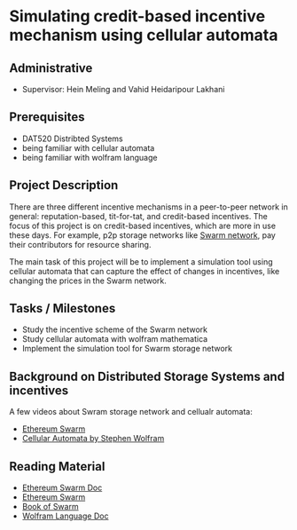 # Simulating credit-based incentive mechanism using cellular automata

## Administrative 

- Supervisor: Hein Meling and Vahid Heidaripour Lakhani

## Prerequisites

- DAT520 Distribted Systems
- being familiar with cellular automata
- being familiar with wolfram language

## Project Description

There are three different incentive mechanisms in a peer-to-peer network in general: reputation-based, tit-for-tat, and credit-based incentives. The focus of this project is on credit-based incentives, which are more in use these days. For example, p2p storage networks like [Swarm network](https://swarm.ethereum.org/), pay their contributors for resource sharing. 

The main task of this project will be to implement a simulation tool using cellular automata that can capture the effect of changes in incentives, like changing the prices in the Swarm network.

## Tasks / Milestones

- Study the incentive scheme of the Swarm network
- Study cellular automata with wolfram mathematica
- Implement the simulation tool for Swarm storage network

## Background on Distributed Storage Systems and incentives

A few videos about Swram storage network and cellualr automata:

- [Ethereum Swarm](https://www.youtube.com/watch?v=VgTZV471WFM)
- [Cellular Automata by Stephen Wolfram](https://www.youtube.com/watch?v=pMfrRFNCKhE)

## Reading Material

- [Ethereum Swarm Doc](https://swarm-guide.readthedocs.io/en/latest/introduction.html)
- [Ethereum Swarm](https://swarm.ethereum.org/)
- [Book of Swarm](https://swarm-gateways.net/bzz:/latest.bookofswarm.eth/the-book-of-swarm-viktor-tron-v0.1-pre-release.pdf)
- [Wolfram Language Doc](https://reference.wolfram.com/language/?source=nav)

